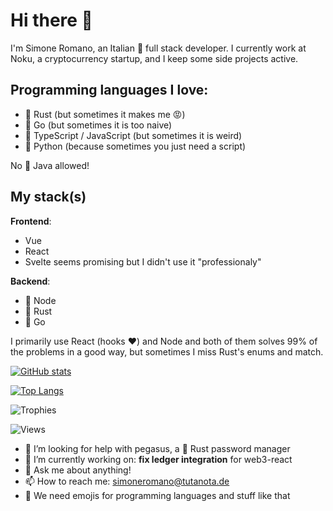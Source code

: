 # Hi there 👋

I'm Simone Romano, an Italian 🍕 full stack developer. I currently work at Noku, a cryptocurrency startup, and I keep some side projects active.

## Programming languages I love: 

* 🦀 Rust (but sometimes it makes me 😡)
* 🦫 Go (but sometimes it is too naive)
* 🔷 TypeScript / JavaScript (but sometimes it is weird)
* 🐍 Python (because sometimes you just need a script)

No 💩 Java allowed!

## My stack(s)

**Frontend**:

* Vue 
* React 
* Svelte seems promising but I didn't use it "professionaly"

**Backend**:

* 🔷 Node
* 🦀 Rust
* 🦫 Go

I primarily use React (hooks ❤️) and Node and both of them solves 99% of the problems in a good way, but sometimes I miss Rust's enums and match.

[![GitHub stats](https://github-readme-stats.vercel.app/api?username=simoneromano96&show_icons=true&count_private=true&theme=dracula)](https://github.com/anuraghazra/github-readme-stats)

[![Top Langs](https://github-readme-stats.vercel.app/api/top-langs/?username=simoneromano96&theme=dracula)](https://github.com/anuraghazra/github-readme-stats)

![Trophies](https://github-profile-trophy.vercel.app/?username=simoneromano96&theme=dracula)

![Views](https://komarev.com/ghpvc/?username=simoneromano96&color=blueviolet)

- 🤔 I’m looking for help with pegasus, a 🦀 Rust password manager
- 🔭 I’m currently working on: **fix ledger integration** for web3-react
- 💬 Ask me about anything!
- 📫 How to reach me: simoneromano@tutanota.de
- 💭 We need emojis for programming languages and stuff like that


<!--
**simoneromano96/simoneromano96** is a ✨ _special_ ✨ repository because its `README.md` (this file) appears on your GitHub profile.

Here are some ideas to get you started:

- 🔭 I’m currently working on ...
- 🌱 I’m currently learning ...
- 👯 I’m looking to collaborate on ...
- 🤔 I’m looking for help with ...
- 💬 Ask me about ...
- 📫 How to reach me: ...
- 😄 Pronouns: ...
- ⚡ Fun fact: ...
-->
